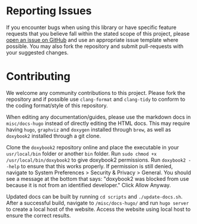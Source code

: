 # Reporting Issues
If you encounter bugs when using this library or have specific feature requests that you believe fall within the stated scope of this project, please [open an issue on GitHub](https://github.com/stanley-rozell/lds-ctrl-est/issues) and use an appropriate issue template where possible. You may also fork the repository and submit pull-requests with your suggested changes.

# Contributing
We welcome any community contributions to this project. Please fork the repository and if possible use `clang-format` and `clang-tidy` to conform to the coding format/style of this repository.

When editing any documentation/guides, please use the markdown docs in `misc/docs-hugo` instead of directly editing the HTML docs. 
This may require having `hugo`, `graphviz` and `doxygen` installed through `brew`, as well as `doxybook2` installed through a git clone.

Clone the `doxybook2` repository online and place the executable in your `usr/local/bin` folder or another `bin` folder. 
Run `sudo chmod +x /usr/local/bin/doxybook2` to give doxybook2 permissions. Run `doxybook2 --help` to ensure that this works properly. If permission is still denied, navigate to System Preferences > Security & Privacy > General.
You should see a message at the bottom that says: "doxybook2 was blocked from use because it is not from an identified developer." Click Allow Anyway.

Updated docs can be built by running `cd scripts` and `./update-docs.sh`. After a successful build, navigate to `/misc/docs-hugo/` and run `hugo server` to create a local host of the website. Access the website using local host to ensure the correct results.